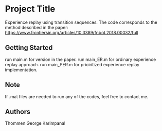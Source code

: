 # Project Title

Experience replay using transition sequences. The code corresponds to the method described in the paper: https://www.frontiersin.org/articles/10.3389/fnbot.2018.00032/full

## Getting Started

run main.m for version in the paper. run main_ER.m for ordinary experience replay approach. run main_PER.m for prioiritized experience replay implementation.

## Note

If .mat files are needed to run any of the codes, feel free to contact me.

## Authors

Thommen George Karimpanal
